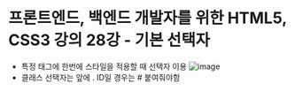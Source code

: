 # 프론트엔드, 백엔드 개발자를 위한 HTML5, CSS3 강의 28강 - 기본 선택자
* 특정 태그에 한번에 스타일을 적용할 때 선택자 이용
![image](https://user-images.githubusercontent.com/40667871/235939483-6ff01d05-cd70-4ede-9be4-3f5de172d0c3.png)
* 클래스 선택자는 앞에 .     ID일 경우는 # 붙여줘야함

#
